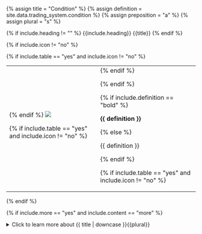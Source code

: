 <!-- TITLE AND DEFINITION starts -->

{% assign title = "Condition" %}
{% assign definition = site.data.trading_system.condition %}
{% assign preposition = "a" %}
{% assign plural = "s" %}

<!--------------------------------------------- TITLE AND DEFINITION ends -->

{% if include.heading != "" %}
{{include.heading}} {{title}}
{% endif %}

{% if include.icon != "no" %} 

{% if include.table == "yes" and include.icon != "no" %}
<table class="definitionTable"><tr><td>
{% endif %}

<img src='images/icons/{{include.icon}}{{ title | downcase | replace: " ", "-" }}.png' />

{% if include.table == "yes" and include.icon != "no" %}
</td><td>
{% endif %}

{% endif %}

{% if include.definition == "bold" %}

<strong>{{ definition }}</strong>

{% else %}

{{ definition }}

{% endif %}

{% if include.table == "yes" and include.icon != "no" %}
</td></tr></table>
{% endif %}

{% if include.more == "yes" and include.content == "more" %}
<details class="detailsCollapsible"><summary class="nobr">Click to learn more about {{ title | downcase }}{{plural}}
</summary>
{% endif %}

{% if include.content != "no" %}

<!--------------------------------------------- CONTENT starts -->

Therefore, conditions are used to mathematically describe what needs to happen with the market for a certain action to be taken.

**For example:**

**Situation 1**

* Condition A: ```chart.at01hs.candle.close > chart.at01hs.bollingerBand.MovingAverage``` &#8594; This means that the latest candle at the 1 hour chart closed above the Bollinger Bands moving average.

* Condition B: ```chart.at01hs.candle.previous.max > chart.at01hs.bollingerBand.previous.MovingAverage``` &#8594; This means that the maximum value of the candle before the last one, was higher than the Bollinger Bands moving average.
  
In the example above, conditions A and B are comparison statements that may evaluate either _true_ or _false_. In the case both would evaluate _true_ then Situation 1 would be true as well.

{% include note.html content="To learn how to write conditions, start with the <a href='suite-sysntax-overview.html'>Syntax Overview</a>." %}

<!--------------------------------------------- CONTENT ends -->

{% endif %}

{% if include.more == "yes" and include.content != "more" %}
<details class="detailsCollapsible"><summary class="nobr">Click to learn more about {{ title | downcase }}{{plural}}
</summary>
{% endif %}

{% if include.adding != "" %}

{{include.adding}} Adding {{preposition}} {{title}} Node

<!--------------------------------------------- ADDING starts -->

To add a condition, select *Add Condition* on the corresponding situation node menu. A condition with its JavaScript code node is added.

<!-- ADDING ends -->

{% endif %}

{% if include.configuring != "" %}

{{include.configuring}} Configuring the {{title}}

<!-- CONFIGURING starts -->

XXXXXXXXXXXXXXXXXXXXXXXXXXXXXXXXXXXXXXXXXXXXXXXXXXXXXX

<!-- CONFIGURING ends -->

{% endif %}

{% if include.starting != "" %}

{{include.starting}} Starting {{preposition}} {{title}}

<!-- STARTING starts -->

XXXXXXXXXXXXXXXXXXXXXXXXXXXXXXXXXXXXXXXXXXXXXXXXXXXXXX

<!--------------------------------------------- STARTING ends -->

{% endif %}

{% if include.more == "yes" %}
</details>
{% endif %}